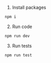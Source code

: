 1. Install packages
```bash
npm i
```
2. Run code
```bash
npm run dev
```

3. Run tests
```bash
npm run test
```
